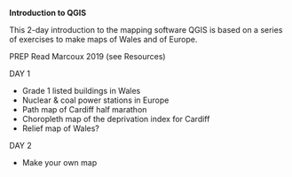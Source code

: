 **Introduction to QGIS**

This 2-day introduction to the mapping software QGIS is based on a series of exercises to make maps of Wales and of Europe.

PREP
Read Marcoux 2019 (see Resources)

DAY 1
- Grade 1 listed buildings in Wales
- Nuclear & coal power stations in Europe
- Path map of Cardiff half marathon
- Choropleth map of the deprivation index for Cardiff
- Relief map of Wales?

DAY 2
- Make your own map
